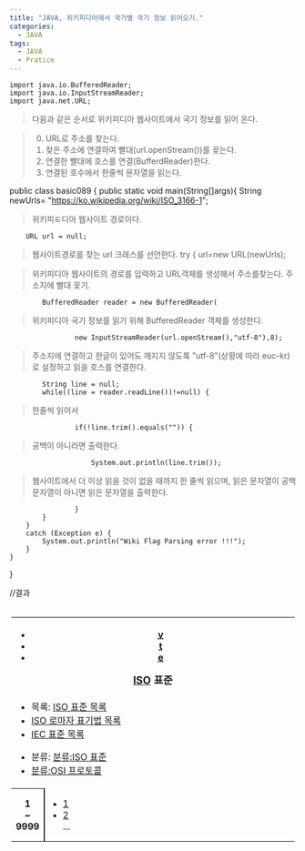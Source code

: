 ```yaml
---
title: "JAVA, 위키피디아에서 국가별 국기 정보 읽어오기."
categories:
  - JAVA
tags:
  - JAVA
  - Pratice
---
```


    import java.io.BufferedReader;
    import java.io.InputStreamReader;
    import java.net.URL;

>다음과 같은 순서로 위키피디아 웹사이트에서 국기 정보를 읽어 온다.  

>0. URL로 주소를 찾는다.
>1. 찾은 주소에 연결하여 빨대(url.openStream())를 꽂는다.
>2. 연결한 빨대에 호스를 연결(BufferdReader)한다.
>3. 연결된 호수에서 한줄씩 문자열을 읽는다.

public class basic089 {
	public static void main(String[]args){
		String newUrls= "https://ko.wikipedia.org/wiki/ISO_3166-1";

>위키피ㅌ디아 웹사이트 경로이다.

		URL url = null;
> 웹사이트경로를 찾는 url 크래스를 선언한다.
		try {
			url=new URL(newUrls); 
            
>위키피디아 웹사이트의 경로를 입력하고 URL객체를 생성해서 주소를찾는다.
>주소지에 빨대 꽂기.

			BufferedReader reader = new BufferedReader(

>위키피디아 국기 정보를 읽기 위해 BufferedReader 객체를 생성한다.

					new InputStreamReader(url.openStream(),"utf-8"),8);

>주소지에 연결하고 한글이 있어도 깨지지 않도록 "utf-8"(상황에 따라 euc-kr)로 설정하고 읽을 호스를 연결한다.

			String line = null;
			while((line = reader.readLine())!=null) { 
                
>한줄씩 읽어서 

					if(!line.trim().equals(""))	{ 
                        
>공백이 아니라면 출력한다.

						System.out.println(line.trim());

>웹사이트에서 더 이상 읽을 것이 없을 때까지 한 줄씩 읽으며, 읽은 문자열이 공백 문자열이 아니면 읽은 문자열을 출력한다.

					}
			}
		}
		catch (Exception e) {
			System.out.println("Wiki Flag Parsing error !!!");
		}
	}

}

//결과
    <div role="navigation" class="navbox" aria-labelledby="ISO_표준" style="padding:3px"><table class="nowraplinks hlist mw-collapsible mw-collapsed navbox-inner" style="border-spacing:0;background:transparent;color:inherit"><tbody><tr><th scope="col" class="navbox-title" colspan="2"><div class="plainlinks hlist navbar mini"><ul><li class="nv-view"><a href="/wiki/%ED%8B%80:ISO_%ED%91%9C%EC%A4%80" title="틀:ISO 표준"><abbr title="이 틀을 보기" style=";;background:none transparent;border:none;-moz-box-shadow:none;-webkit-box-shadow:none;box-shadow:none; padding:0;">v</abbr></a></li><li class="nv-talk"><a href="/w/index.php?title=%ED%8B%80%ED%86%A0%EB%A1%A0:ISO_%ED%91%9C%EC%A4%80&amp;action=edit&amp;redlink=1" class="new" title="틀토론:ISO 표준 (없는 문서)"><abbr title="이 틀에 대한 토론" style=";;background:none transparent;border:none;-moz-box-shadow:none;-webkit-box-shadow:none;box-shadow:none; padding:0;">t</abbr></a></li><li class="nv-edit"><a class="external text" href="https://ko.wikipedia.org/w/index.php?title=%ED%8B%80:ISO_%ED%91%9C%EC%A4%80&amp;action=edit"><abbr title="이 틀을 편집하기" style=";;background:none transparent;border:none;-moz-box-shadow:none;-webkit-box-shadow:none;box-shadow:none; padding:0;">e</abbr></a></li></ul></div><div id="ISO_표준" style="font-size:114%;margin:0 4em"><a href="/wiki/%EA%B5%AD%EC%A0%9C_%ED%91%9C%EC%A4%80%ED%99%94_%EA%B8%B0%EA%B5%AC" title="국제 표준화 기구">ISO</a> 표준</div></th></tr><tr><td class="navbox-abovebelow" colspan="2"><div id="*_목록:_ISO_표준_목록_*_ISO_로마자_표기법_목록_*_IEC_표준_목록&amp;#95;_*_분류:_분류:ISO_표준_*_분류:OSI_프로토콜">
    <ul><li>목록: <a href="/w/index.php?title=%EA%B5%AD%EC%A0%9C_%ED%91%9C%EC%A4%80%ED%99%94_%EA%B8%B0%EA%B5%AC_%ED%91%9C%EC%A4%80_%EB%AA%A9%EB%A1%9D&amp;action=edit&amp;redlink=1" class="new" title="국제 표준화 기구 표준 목록 (없는 문서)">ISO 표준 목록</a></li>
    <li><a href="/w/index.php?title=ISO_%EB%A1%9C%EB%A7%88%EC%9E%90_%ED%91%9C%EA%B8%B0%EB%B2%95_%EB%AA%A9%EB%A1%9D&amp;action=edit&amp;redlink=1" class="new" title="ISO 로마자 표기법 목록 (없는 문서)">ISO 로마자 표기법 목록</a></li>
    <li><a href="/w/index.php?title=IEC_%ED%91%9C%EC%A4%80_%EB%AA%A9%EB%A1%9D&amp;action=edit&amp;redlink=1" class="new" title="IEC 표준 목록 (없는 문서)">IEC 표준 목록</a></li></ul>
    <ul><li>분류: <a href="/wiki/%EB%B6%84%EB%A5%98:ISO_%ED%91%9C%EC%A4%80" title="분류:ISO 표준">분류:ISO 표준</a></li>
    <li><a href="/wiki/%EB%B6%84%EB%A5%98:OSI_%ED%94%84%EB%A1%9C%ED%86%A0%EC%BD%9C" title="분류:OSI 프로토콜">분류:OSI 프로토콜</a></li></ul>
    </div></td></tr><tr><th scope="row" class="navbox-group" style="width:1%">1<br />~<br />9999</th><td class="navbox-list navbox-odd" style="text-align:left;border-left-width:2px;border-left-style:solid;width:100%;padding:0px"><div style="padding:0em 0.25em">
    <ul><li><a href="/wiki/ISO_1" title="ISO 1">1</a></li>
    <li><a href="/w/index.php?title=ISO_2&amp;action=edit&amp;redlink=1" class="new" title="ISO 2 (없는 문서)">2</a></li>
    ...
